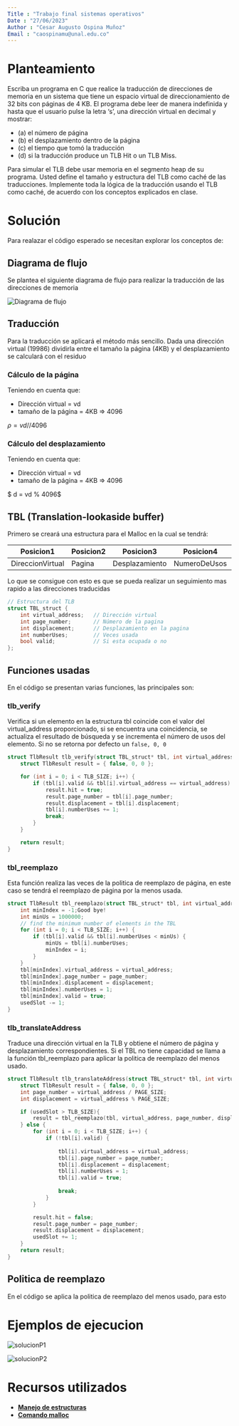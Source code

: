 ```yaml
---
Title : "Trabajo final sistemas operativos"
Date : "27/06/2023"
Author : "Cesar Augusto Ospina Muñoz"
Email : "caospinamu@unal.edu.co"
---
```


# Planteamiento

Escriba un programa en C que realice la traducción de direcciones de memoria en un sistema que
tiene un espacio virtual de direccionamiento de 32 bits con páginas de 4 KB. El programa debe leer
de manera indefinida y hasta que el usuario pulse la letra ‘s’, una dirección virtual en decimal y
mostrar: 

- (a) el número de página
- (b) el desplazamiento dentro de la página
- (c) el tiempo que tomó la traducción
- (d) si la traducción produce un TLB Hit o un TLB Miss. 
 
Para simular el TLB debe usar memoria en el segmento heap de su programa. Usted define el tamaño y estructura del TLB como
caché de las traducciones. Implemente toda la lógica de la traducción usando el TLB como caché, de
acuerdo con los conceptos explicados en clase.

# Solución

Para realazar el código esperado se necesitan explorar los conceptos de:

## Diagrama de flujo

Se plantea el siguiente diagrama de flujo para realizar la traducción de las direcciones de memoria 

![Diagrama de flujo](./img/Diagrama.png)


## Traducción

Para la traducción se aplicará el método más sencillo. Dada una dirección virtual (19986) dividirla entre el tamaño la página (4KB) y el desplazamiento se calculará con el residuo

### Cálculo de la página

Teniendo en cuenta que:

- Dirección virtual = vd
- tamaño de la página = 4KB => 4096

$\rho = vd // 4096$

### Cálculo del desplazamiento

Teniendo en cuenta que:

- Dirección virtual = vd
- tamaño de la página = 4KB => 4096

$ d = vd % 4096$


## TBL (Translation-lookaside buffer)

Primero se creará una estructura para el Malloc en la cual se tendrá:

|Posicion1|Posicion2|Posicion3|Posicion4| Posicion5|
|---|---|---|---|---|
|DireccionVirtual|Pagina|Desplazamiento|NumeroDeUsos|Valido|

Lo que se consigue con esto es que se pueda realizar un seguimiento mas rapido a las direcciones traducidas

```c
// Estructura del TLB
struct TBL_struct {
    int virtual_address;   // Dirección virtual
    int page_number;       // Número de la pagina
    int displacement;      // Desplazamiento en la pagina
    int numberUses;        // Veces usada
    bool valid;            // Si esta ocupada o no
};
```







## Funciones usadas

En el código se presentan varias funciones, las principales son:

### tlb_verify

Verifica si un elemento en la estructura tbl coincide con el valor del virtual_address proporcionado, si se encuentra una coincidencia, se actualiza el resultado de búsqueda y se incrementa el número de usos del elemento. Si no se retorna por defecto un `false, 0, 0`


```c
struct TlbResult tlb_verify(struct TBL_struct* tbl, int virtual_address) {
    struct TlbResult result = { false, 0, 0 };

    for (int i = 0; i < TLB_SIZE; i++) {
        if (tbl[i].valid && tbl[i].virtual_address == virtual_address) {
            result.hit = true;
            result.page_number = tbl[i].page_number;
            result.displacement = tbl[i].displacement;
            tbl[i].numberUses += 1;
            break;
        }
    }

    return result;
}
```

### tbl_reemplazo

Esta función realiza las veces de la politica de reemplazo de página, en este caso se tendrá el reemplazo de página por la menos usada.

```c
struct TlbResult tbl_reemplazo(struct TBL_struct* tbl, int virtual_address, int page_number, int displacement) {
    int minIndex = -1;Good bye!
    int minUs = 1000000;
    // find the minimum number of elements in the TBL
    for (int i = 0; i < TLB_SIZE; i++) {
        if (tbl[i].valid && tbl[i].numberUses < minUs) {
            minUs = tbl[i].numberUses;
            minIndex = i;
        }
    }
    tbl[minIndex].virtual_address = virtual_address;
    tbl[minIndex].page_number = page_number;
    tbl[minIndex].displacement = displacement;
    tbl[minIndex].numberUses = 1;
    tbl[minIndex].valid = true;
    usedSlot -= 1;
}
```

### tlb_translateAddress

Traduce una dirección virtual en la TLB y obtiene el número de página y desplazamiento correspondientes.
Si el TBL no tiene capacidad se llama a la función tbl_reemplazo para aplicar la politica de reemplazo del menos usado.

```c
struct TlbResult tlb_translateAddress(struct TBL_struct* tbl, int virtual_address) {
    struct TlbResult result = { false, 0, 0 };
    int page_number = virtual_address / PAGE_SIZE;
    int displacement = virtual_address % PAGE_SIZE;

    if (usedSlot > TLB_SIZE){
        result = tbl_reemplazo(tbl, virtual_address, page_number, displacement);
    } else {
        for (int i = 0; i < TLB_SIZE; i++) {
            if (!tbl[i].valid) {
    
                tbl[i].virtual_address = virtual_address;
                tbl[i].page_number = page_number;
                tbl[i].displacement = displacement;
                tbl[i].numberUses = 1;
                tbl[i].valid = true;
    
                break;
            }
        }

        result.hit = false;
        result.page_number = page_number;
        result.displacement = displacement;
        usedSlot += 1;
    }
    return result;
}
```

## Politica de reemplazo

En el código se aplica la politica de reemplazo del menos usado, para esto 


# Ejemplos de ejecucion

![solucionP1](./img/S1.png)

![solucionP2](./img/S2.png)

# Recursos utilizados
- [**Manejo de estructuras**](https://www.programiz.com/c-programming/c-structures)
- [**Comando malloc**](https://man7.org/linux/man-pages/man3/malloc.3.html)

